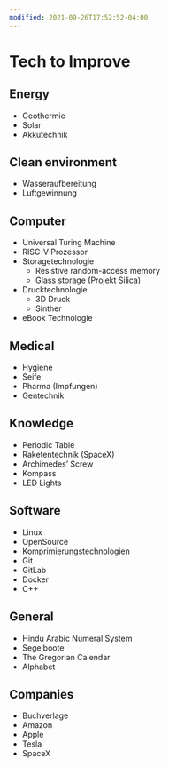 ```yaml
---
modified: 2021-09-26T17:52:52-04:00
---
```


# Tech to Improve

## Energy
- Geothermie
- Solar
- Akkutechnik

## Clean environment
- Wasseraufbereitung 
- Luftgewinnung


## Computer
- Universal Turing Machine
- RISC-V Prozessor
- Storagetechnologie
  - Resistive random-access memory
  - Glass storage (Projekt Silica)
- Drucktechnologie
  - 3D Druck
  - Sinther
- eBook Technologie

## Medical
- Hygiene
- Seife
- Pharma (Impfungen)
- Gentechnik 

## Knowledge
- Periodic Table
- Raketentechnik (SpaceX)
- Archimedes’ Screw
- Kompass
- LED Lights

## Software
- Linux
- OpenSource
- Komprimierungstechnologien
- Git
- GitLab
- Docker
- C++

## General
- Hindu Arabic Numeral System
- Segelboote
- The Gregorian Calendar
- Alphabet


## Companies
- Buchverlage
- Amazon
- Apple
- Tesla
- SpaceX
